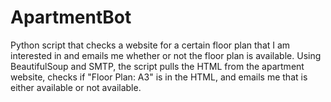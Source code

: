 # ApartmentBot
Python script that checks a website for a certain floor plan that I am interested in and emails me whether or not the floor plan is available.  Using BeautifulSoup and SMTP, the script pulls the HTML from the apartment website, checks if "Floor Plan: A3" is in the HTML, and emails me that is either available or not available.
